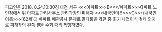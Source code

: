 피고인은 2018. 8.24.10:30경 대전 서구 <<<아파트>>>B<<</아파트>>>아파트 노인정에서 위 아파트 관리사무소 관리과장인 피해자 <<<내국인이름>>>C<<</내국인이름>>>(62세)과 아파트 배관공사 문제로 말다툼을 하던 중 화가 나접이식 철제 의자로 피해자의 왼쪽 팔을 수회 때려 폭행하였다.
